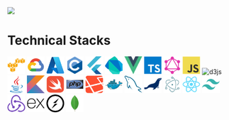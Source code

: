 <img 
 src="https://metrics.lecoq.io/2n-1?template=classic&repositories.forks=true&stackoverflow=1&repositories=1&lines=1&isocalendar=1&languages=1&achievements=1&people=1&repositories=100&repositories.batch=100&repositories.forks=true&repositories.affiliations=owner&isocalendar.duration=half-year&languages.limit=8&languages.sections=most-used&languages.colors=github&languages.threshold=0%25&languages.indepth=false&languages.categories=markup%2C%20programming&languages.recent.categories=markup%2C%20programming&languages.recent.load=300&languages.recent.days=14&people.limit=24&people.size=28&people.types=followers%2C%20following&people.identicons=false&people.shuffle=false&achievements.threshold=C&achievements.secrets=true&achievements.display=detailed&achievements.limit=0&stackoverflow.user=9367299&stackoverflow.sections=answers-top&stackoverflow.limit=3&stackoverflow.lines=4&stackoverflow.lines.snippet=5&config.timezone=Europe%2FTallinn&config.display=large" />
# Technical Stacks
<p align="left">
<img src="https://raw.githubusercontent.com/devicons/devicon/master/icons/amazonwebservices/amazonwebservices-original.svg" alt="aws" width="40" height="40"/>
<img src="https://raw.githubusercontent.com/devicons/devicon/master/icons/googlecloud/googlecloud-original.svg" alt="google cloud" width="40" height="40"/>
<img src="https://raw.githubusercontent.com/devicons/devicon/master/icons/azure/azure-original.svg" alt="azure" width="40" height="40"/>
<img src="https://raw.githubusercontent.com/devicons/devicon/master/icons/c/c-original.svg" alt="c" width="40" height="40"/>
<img src="https://raw.githubusercontent.com/devicons/devicon/master/icons/flutter/flutter-original.svg" alt="flutter" width="40" height="40"/>
<img src="https://raw.githubusercontent.com/devicons/devicon/master/icons/dart/dart-original.svg" alt="dart" width="40" height="40"/>
<img src="https://raw.githubusercontent.com/vuejs/art/master/logo.svg" alt="typescript" width="40" height="40"/>
<img src="https://raw.githubusercontent.com/devicons/devicon/master/icons/typescript/typescript-original.svg" alt="typescript" width="40" height="40"/>
<img src="https://raw.githubusercontent.com/devicons/devicon/master/icons/graphql/graphql-plain.svg" alt="graphql" width="40" height="40"/>
<img src="https://raw.githubusercontent.com/devicons/devicon/master/icons/javascript/javascript-original.svg" alt="javascript" width="40" height="40"/>
<img src="https://upload.wikimedia.org/wikipedia/commons/2/2d/Tensorflow_logo.svg" alt="d3js" width="40" height="40"/>
<img src="https://raw.githubusercontent.com/devicons/devicon/master/icons/java/java-original.svg" alt="java" width="40" height="40"/>
<img src="https://raw.githubusercontent.com/devicons/devicon/master/icons/kotlin/kotlin-original.svg" alt="kotlin" width="40" height="40"/>
<img src="https://raw.githubusercontent.com/devicons/devicon/master/icons/swift/swift-original.svg" alt="swift" width="40" height="40"/>
<img src="https://raw.githubusercontent.com/devicons/devicon/master/icons/php/php-original.svg" alt="php" width="40" height="40"/>
<img src="https://raw.githubusercontent.com/devicons/devicon/master/icons/laravel/laravel-plain.svg" alt="laravel" width="40" height="40"/>
<img src="https://raw.githubusercontent.com/devicons/devicon/master/icons/docker/docker-original.svg" alt="docker" width="40" height="40"/>
<img src="https://raw.githubusercontent.com/devicons/devicon/master/icons/mysql/mysql-original.svg" alt="mysql" width="40" height="40"/>
<img src="https://raw.githubusercontent.com/devicons/devicon/master/icons/mariadb/mariadb-plain.svg" alt="mariadb" width="40" height="40"/>
<img src="https://raw.githubusercontent.com/devicons/devicon/master/icons/electron/electron-original.svg" alt="electron" width="40" height="40"/>
<img src="https://raw.githubusercontent.com/devicons/devicon/master/icons/react/react-original.svg" alt="react" width="40" height="40"/>
<img src="https://raw.githubusercontent.com/devicons/devicon/master/icons/tailwindcss/tailwindcss-plain.svg" alt="tailwindcss" width="40" height="40"/>
<img src="https://raw.githubusercontent.com/devicons/devicon/master/icons/redux/redux-original.svg" alt="redux" width="40" height="40"/>
<img src="https://raw.githubusercontent.com/devicons/devicon/master/icons/express/express-original.svg" alt="express" width="40" height="40"/>
<img src="https://raw.githubusercontent.com/devicons/devicon/master/icons/socketio/socketio-original.svg" alt="socketio" width="40" height="40"/>
<img src="https://raw.githubusercontent.com/devicons/devicon/master/icons/mongodb/mongodb-original.svg" alt="mongodb" width="40" height="40"/>
</p>
